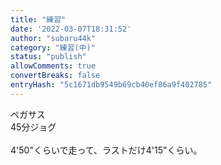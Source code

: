 ```yaml
---
title: "練習"
date: '2022-03-07T18:31:52'
author: "subaru44k"
category: "練習(中)"
status: "publish"
allowComments: true
convertBreaks: false
entryHash: "5c1671db9549b69cb40ef86a9f402785"
---
```

ペガサス<br>
45分ジョグ<br>
<br>
4'50"くらいで走って、ラストだけ4'15"くらい。
